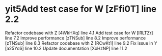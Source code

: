 # yit5Add test case for W [zFfi0T] line 2.2
Refactor codebase with Z [4WkHXq] line 4.1
Add test case for W [lRLTZr] line 7.2
Improve performance [zTNSub] line 8.2
Improve performance [zTNSub] line 8.3
Refactor codebase with Z [RCwKt1] line 9.2
Fix issue in Y [a25YoS] line 10.2
Update documentation [XxHzNP] line 11.2
